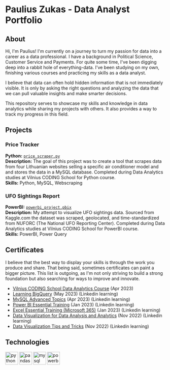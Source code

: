# Paulius Zukas - Data Analyst Portfolio

## About

Hi, I'm Paulius! I'm currently on a journey to turn my passion for data into a career as a data professional. I have a background in Political Science, Customer Service and Payments. For quite some time, I've been digging deep into a rabbit hole of everything-data. I've been studying on my own, finishing various courses and practicing my skills as a data analyst.

I believe that data can often hold hidden information that is not immediately visible. It is only by asking the right questions and analyzing the data that we can pull valuable insights and make smarter decisions.

This repository serves to showcase my skills and knowledge in data analytics while sharing my projects with others. It also provides a way to track my progress in this field.

## Projects

### Price Tracker
**Python:** [`price_scraper.py`](https://github.com/pzukas-data/price_tracker/blob/main/price_scraper.py)    
**Description:** The goal of this project was to create a tool that scrapes data from four Lithuanian websites selling a specific air conditioner model and and stores the data in a MySQL database. Completed during Data Analytics studies at Vilnius CODING School for Python course.   
**Skills:** Python, MySQL, Webscraping   

### UFO Sightings Report
**PowerBI:** [`powerbi_project.pbix`](https://github.com/pzukas-data/ufo_sightings_report/blob/main/powerbi_project.pbix)    
**Description:** My attempt to visualize UFO sightings data. Sourced from Kaggle.com the dataset was scraped, geolocated, and time-standardized from NUFORC (The National UFO Reporting Center). Completed during Data Analytics studies at Vilnius CODING School for PowerBI course.     
**Skills:** PowerBI, Power Query



## Certificates
I believe that the best way to display your skills is through the work you produce and share. That being said, sometimes certificates can paint a bigger picture. This list is outgoing, as I'm not only striving to build a strong foundation but also searching for ways to improve and innovate.

- [Vilnius CODING School Data Analytics Course](https://drive.google.com/file/d/1_PYsBCNrQi55aFmplnrRZCs_xu3hDnhz/view?usp=sharing) (Apr 2023)
- [Learning BigQuery](https://drive.google.com/file/d/1iXI4f8X7D2urmNff0pbyNWAztAtHEPe4/view?usp=sharing) (May 2023) (Linkedin learning)
- [MySQL Advanced Topics](https://drive.google.com/file/d/1z_zjv76xE83vsvwDhOQWzsfg8aWeMCzS/view?usp=sharing) (Apr 2023) (Linkedin learning)
- [Power BI Essential Training](https://drive.google.com/file/d/1ajLlp4Y87nu15yESQBddONgrY4nLM2E7/view?usp=sharing) (Jan 2023) (Linkedin learning)
- [Excel Essential Training (Microsoft 365)](https://drive.google.com/file/d/1OcfLl0hBgJprQshkKSIsY21P_HwVrbEI/view?usp=sharing) (Jan 2023) (Linkedin learning)
- [Data Visualization for Data Analysis and Analytics](https://drive.google.com/file/d/1PaakFriC5wFw0G3GEVggXk_mR8LzneT1/view?usp=sharing) (Nov 2022) (Linkedin learning)
- [Data Visualization Tips and Tricks](https://drive.google.com/file/d/1c4a5gsKYJQWJTZIoaHAQ4KX6bAR5ii4C/view?usp=sharing) (Nov 2022) (Linkedin learning)

## Technologies
[<img src="https://cdn.jsdelivr.net/gh/devicons/devicon/icons/python/python-original.svg" alt="python" width="40" height="40"/>](https://www.python.org)
[<img src="https://cdn.jsdelivr.net/gh/devicons/devicon/icons/pandas/pandas-original.svg" alt="pandas" width="40" height="40"/>](https://pandas.pydata.org/)
[<img src="https://cdn.jsdelivr.net/gh/devicons/devicon/icons/mysql/mysql-original-wordmark.svg" alt="mysql" width="40" height="40"/>](https://www.mysql.com/)
[<img src="https://upload.wikimedia.org/wikipedia/commons/c/cf/New_Power_BI_Logo.svg" alt="powerbi" width="40" height="40"/>](https://powerbi.microsoft.com/)




